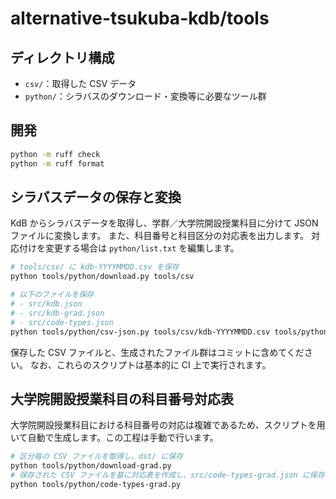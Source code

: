 # alternative-tsukuba-kdb/tools

## ディレクトリ構成

- `csv/`：取得した CSV データ
- `python/`：シラバスのダウンロード・変換等に必要なツール群

## 開発

```bash
python -m ruff check
python -m ruff format
```

## シラバスデータの保存と変換

KdB からシラバスデータを取得し、学群／大学院開設授業科目に分けて JSON ファイルに変換します。
また、科目番号と科目区分の対応表を出力します。
対応付けを変更する場合は `python/list.txt` を編集します。

```bash
# tools/csv/ に kdb-YYYYMMDD.csv を保存
python tools/python/download.py tools/csv

# 以下のファイルを保存
# - src/kdb.json
# - src/kdb-grad.json
# - src/code-types.json
python tools/python/csv-json.py tools/csv/kdb-YYYYMMDD.csv tools/python/list.txt src
```

保存した CSV ファイルと、生成されたファイル群はコミットに含めてください。
なお、これらのスクリプトは基本的に CI 上で実行されます。

## 大学院開設授業科目の科目番号対応表

大学院開設授業科目における科目番号の対応は複雑であるため、スクリプトを用いて自動で生成します。この工程は手動で行います。

```bash
# 区分毎の CSV ファイルを取得し、dst/ に保存
python tools/python/download-grad.py
# 保存された CSV ファイルを基に対応表を作成し、src/code-types-grad.json に保存
python tools/python/code-types-grad.py
```
